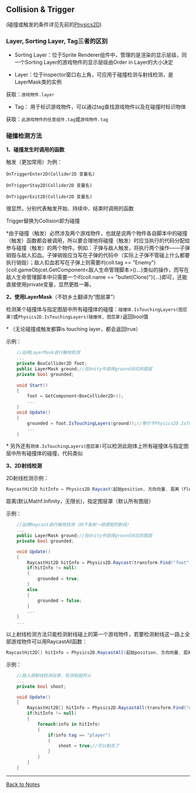 ## Collision & Trigger

(碰撞或触发的条件详见先前的[Physics2D](https://github.com/Vincent-zz/Unity/blob/main/NotesAboutPhysics2D.md)) 

### Layer, Sorting Layer, Tag三者的区别 

- Sorting Layer：位于Sprite Renderer组件中，管理的是渲染的显示层级，同一个Sorting Layer的游戏物件的显示层级由Order in Layer的大小决定  

- Layer：位于inspector窗口右上角，可应用于碰撞检测与射线检测，是LayerMask类的实例 

获取：`游戏物件.layer`

- Tag： 用于标识游戏物件，可以通过tag查找游戏物件以及在碰撞时标识物体 

获取：`此游戏物件的任意组件.tag`或`游戏物件.tag` 

### 碰撞检测方法 

**1、碰撞发生时调用的函数** 

触发（更加常用）为例： 

`OnTriggerEnter2D(Collider2D 变量名)` 

`OnTriggerStay2D(Collider2D 变量名)` 

`OnTriggerExit2D(Collider2D 变量名)` 

很显然，分别代表触发开始、持续中、结束时调用的函数 

Trigger替换为Collision即为碰撞 

\*由于碰撞（触发）必然涉及两个游戏物件，也就是说两个物件各自脚本中的碰撞（触发）函数都会被调用，所以要合理地将碰撞（触发）时应当执行的代码分配给参与碰撞（触发）的两个物件。例如：子弹与敌人触发，将执行两个操作——子弹销毁与敌人扣血。子弹销毁应当写在子弹的代码中（实际上子弹不管碰上什么都要执行销毁）；敌人扣血若写在子弹上则需要if(coll.tag == "Enemy"){coll.gameObjcet.GetComponent<敌人生命管理脚本>()...}类似的操作，而写在敌人生命管理脚本中只需要一个if(coll.name == "bullet(Clone)"){...}即可，还能直接使用private变量，显然更胜一筹。 

**2、使用LayerMask**（不妨乡土翻译为“图层罩”） 

检测某个碰撞体与指定图层中所有碰撞体的碰撞：`碰撞体.IsTouchingLayers(图层罩)`或`Physics2D.IsTouchingLayers(碰撞体, 图层罩)`返回bool值  

\* （无论碰撞或触发都算is touching layer，都会返回true） 

示例： 

```C#
    //运用LayerMask进行触地检测
    ...
    private BoxCollider2D foot;
    public LayerMask ground;//在Unity中选择ground对应的图层
    private bool grounded;
    
    void Start()
    {
        foot = GetComponent<BoxCollider2D>();
        ...
    }
    void Update()
    {
        grounded = foot.IsTouchingLayers(ground));//等价于Physics2D.IsTouchingLayers(foot, ground)
        ...
    }
``` 

\* 另外还有`刚体.IsTouchingLayers(图层罩)`可以检测此刚体上所有碰撞体与指定图层中所有碰撞体的碰撞，代码类似 

**3、2D射线检测** 

2D射线检测示例： 

```C#
RaycastHit2D hitInfo = Physics2D.Raycast(起始position, 方向向量, 距离（float）, 指定图层罩); 
``` 

距离(默认Mathf.Infinity，无限长)，指定图层罩（默认所有图层） 

示例： 

```C#
    //运用Raycast进行触地检测（向下发射一段很短的射线）
    ...
    public LayerMask ground;//在Unity中选择ground对应的图层
    private bool grounded;

    void Update()
    {
        RaycastHit2D hitInfo = Physics2D.Raycast(transform.Find("foot").position, -Vector3.up, 0.01f, Mathf.Infinity, ground);//foot为空子物件来指示位置
        if(hitInfo != null)
        {
            grounded = true;
        }
        else
        {
            grounded = false;
        }
        ...
    }
    ...
``` 

以上射线检测方法只能检测射线碰上的第一个游戏物件，若要检测射线这一路上全部游戏物件可以用RaycastAll函数： 

```C#
RaycastHit2D[] hitInfo = Physics2D.RaycastAll(起始position, 方向向量, 距离（float）, 指定图层罩);
``` 

示例：

```C#
    //敌人用射线检测玩家，检测到就开火
    ...
    private bool shoot;

    void Update()
    {
        RaycastHit2D[] hitInfo = Physics2D.RaycastAll(transform.Find("detect").position, transform.right);//detect为空子物体用于表示检测射线其实位置
        if(hitInfo != null)
        {
            foreach(info in hitInfo)
            {
                if(info.tag == "player")
                {
                    shoot = true;//可以射击了
                }
            }
        }            
    }
``` 

---
[Back to Notes](https://github.com/Vincent-zz/Unity/blob/main/UnityNotes.md)